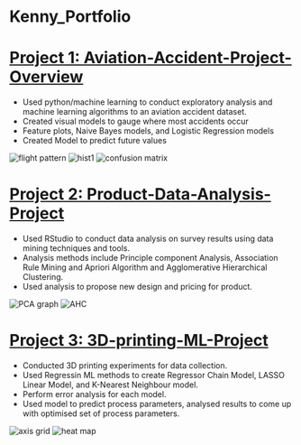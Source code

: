 # Kenny_Portfolio

# [Project 1: Aviation-Accident-Project-Overview](https://github.com/lamyijiekenny/Aviation-Accident-Project)
* Used python/machine learning to conduct exploratory analysis and machine learning algorithms to an aviation accident dataset.
* Created visual models to gauge where most accidents occur
* Feature plots, Naive Bayes models, and Logistic Regression models 
* Created Model to predict future values

![flight pattern](https://user-images.githubusercontent.com/81230680/159574875-9f86d53e-3ffc-48b1-80b3-1598a728b6c7.png)
![hist1](https://user-images.githubusercontent.com/81230680/159574888-91c37b48-67ac-4ad2-aea6-6b196840efdd.jpg)
![confusion matrix](https://user-images.githubusercontent.com/81230680/159574905-1fd9c4c1-8be7-4d55-9638-4a8089e1e12d.png)




# [Project 2: Product-Data-Analysis-Project](https://github.com/lamyijiekenny/Product-Data-Analysis-Project)
* Used RStudio to conduct data analysis on survey results using data mining techniques and tools.
* Analysis methods include Principle component Analysis, Association Rule Mining and Apriori Algorithm and Agglomerative Hierarchical Clustering.
* Used analysis to propose new design and pricing for product.

![PCA graph](https://user-images.githubusercontent.com/81230680/159575763-827b77f0-88c2-4bb1-adc8-b9f6864a78ab.jpg)
![AHC](https://user-images.githubusercontent.com/81230680/159575766-6d295575-3568-4f72-ada8-aaff1fdbd94d.png)



# [Project 3: 3D-printing-ML-Project](https://github.com/lamyijiekenny/3D-printing-ML-Project)
* Conducted 3D printing experiments for data collection.
* Used Regressin ML methods to create Regressor Chain Model, LASSO Linear Model, and K-Nearest Neighbour model.
* Perform error analysis for each model.
* Used model to predict process parameters, analysed results to come up with optimised set of process parameters.

![axis grid](https://user-images.githubusercontent.com/81230680/159576570-ee3a190b-48e6-45e4-82f7-aded9142efdd.png)
![heat map](https://user-images.githubusercontent.com/81230680/159577518-2b9a8f0e-ef0a-4698-a5d8-5100b96d97ca.png)



